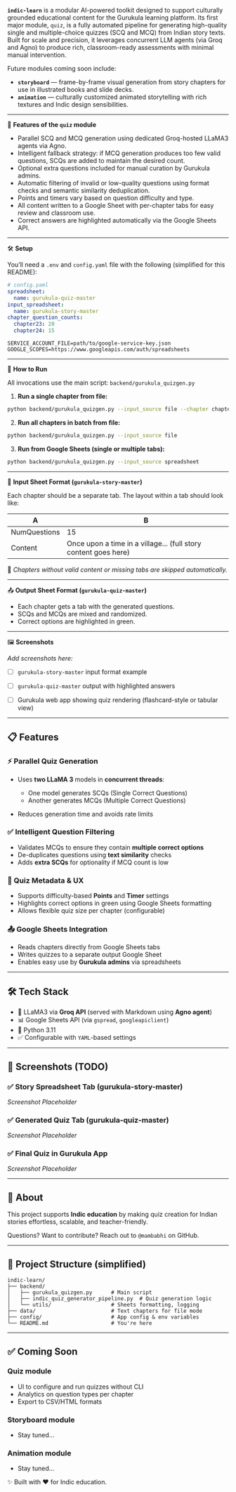 **`indic-learn`** is a modular AI-powered toolkit designed to support culturally grounded educational content for the Gurukula learning platform. Its first major module, `quiz`, is a fully automated pipeline for generating high-quality single and multiple-choice quizzes (SCQ and MCQ) from Indian story texts. Built for scale and precision, it leverages concurrent LLM agents (via Groq and Agno) to produce rich, classroom-ready assessments with minimal manual intervention.

Future modules coming soon include:

* **`storyboard`** — frame-by-frame visual generation from story chapters for use in illustrated books and slide decks.
* **`animation`** — culturally customized animated storytelling with rich textures and Indic design sensibilities.

---

📘 **Features of the `quiz` module**

* Parallel SCQ and MCQ generation using dedicated Groq-hosted LLaMA3 agents via Agno.
* Intelligent fallback strategy: if MCQ generation produces too few valid questions, SCQs are added to maintain the desired count.
* Optional extra questions included for manual curation by Gurukula admins.
* Automatic filtering of invalid or low-quality questions using format checks and semantic similarity deduplication.
* Points and timers vary based on question difficulty and type.
* All content written to a Google Sheet with per-chapter tabs for easy review and classroom use.
* Correct answers are highlighted automatically via the Google Sheets API.

---

🛠 **Setup**

You’ll need a `.env` and `config.yaml` file with the following (simplified for this README):

```yaml
# config.yaml
spreadsheet:
  name: gurukula-quiz-master
input_spreadsheet:
  name: gurukula-story-master
chapter_question_counts:
  chapter23: 20
  chapter24: 15
```

```env
SERVICE_ACCOUNT_FILE=path/to/google-service-key.json
GOOGLE_SCOPES=https://www.googleapis.com/auth/spreadsheets
```

---

🚀 **How to Run**

All invocations use the main script: `backend/gurukula_quizgen.py`

1. **Run a single chapter from file:**

```bash
python backend/gurukula_quizgen.py --input_source file --chapter chapter23
```

2. **Run all chapters in batch from file:**

```bash
python backend/gurukula_quizgen.py --input_source file
```

3. **Run from Google Sheets (single or multiple tabs):**

```bash
python backend/gurukula_quizgen.py --input_source spreadsheet
```

---

🧾 **Input Sheet Format (`gurukula-story-master`)**

Each chapter should be a separate tab. The layout within a tab should look like:

| A            | B                                                               |
| ------------ | --------------------------------------------------------------- |
| NumQuestions | 15                                                              |
| Content      | Once upon a time in a village... (full story content goes here) |

📌 *Chapters without valid content or missing tabs are skipped automatically.*

---

📤 **Output Sheet Format (`gurukula-quiz-master`)**

* Each chapter gets a tab with the generated questions.
* SCQs and MCQs are mixed and randomized.
* Correct options are highlighted in green.

---

🖼 **Screenshots**

*Add screenshots here:*

* [ ] `gurukula-story-master` input format example
* [ ] `gurukula-quiz-master` output with highlighted answers
* [ ] Gurukula web app showing quiz rendering (flashcard-style or tabular view)


---

## 📋 Features

### ⚡ Parallel Quiz Generation

* Uses **two LLaMA 3** models in **concurrent threads**:

  * One model generates SCQs (Single Correct Questions)
  * Another generates MCQs (Multiple Correct Questions)
* Reduces generation time and avoids rate limits

### ✅ Intelligent Question Filtering

* Validates MCQs to ensure they contain **multiple correct options**
* De-duplicates questions using **text similarity** checks
* Adds **extra SCQs** for optionality if MCQ count is low

### 🧠 Quiz Metadata & UX

* Supports difficulty-based **Points** and **Timer** settings
* Highlights correct options in green using Google Sheets formatting
* Allows flexible quiz size per chapter (configurable)

### 📤 Google Sheets Integration

* Reads chapters directly from Google Sheets tabs
* Writes quizzes to a separate output Google Sheet
* Enables easy use by **Gurukula admins** via spreadsheets

---

## 🛠 Tech Stack

* 🧠 LLaMA3 via **Groq API** (served with Markdown using **Agno agent**)
* 📊 Google Sheets API (via `gspread`, `googleapiclient`)
* 🐍 Python 3.11
* ✅ Configurable with `YAML`-based settings

---

## 🧪 Screenshots (TODO)

### ✅ Story Spreadsheet Tab (gurukula-story-master)

*Screenshot Placeholder*

### ✅ Generated Quiz Tab (gurukula-quiz-master)

*Screenshot Placeholder*

### ✅ Final Quiz in Gurukula App

*Screenshot Placeholder*

---

## 🤝 About

This project supports **Indic education** by making quiz creation for Indian stories effortless, scalable, and teacher-friendly.

Questions? Want to contribute? Reach out to `@mambabhi` on GitHub.

---

## 📂 Project Structure (simplified)

```
indic-learn/
├── backend/
│   ├── gurukula_quizgen.py      # Main script
│   ├── indic_quiz_generator_pipeline.py  # Quiz generation logic
│   └── utils/                   # Sheets formatting, logging
├── data/                        # Text chapters for file mode
├── config/                      # App config & env variables
└── README.md                    # You're here
```

---

## ✅ Coming Soon
### Quiz module 

* UI to configure and run quizzes without CLI
* Analytics on question types per chapter
* Export to CSV/HTML formats

### Storyboard module 
* Stay tuned...
### Animation module 
* Stay tuned...

✨ Built with ❤️ for Indic education.
